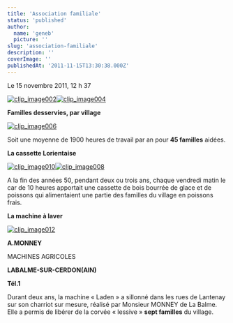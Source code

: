 ```yaml
---
title: 'Association familiale'
status: 'published'
author:
  name: 'geneb'
  picture: ''
slug: 'association-familiale'
description: ''
coverImage: ''
publishedAt: '2011-11-15T13:30:38.000Z'
---
```


Le 15 novembre 2011, 12 h 37

[![clip_image002](img/beguelins/Windows-Live-Writer/b53b344f7f9e_AF7F/clip_image002_thumb.jpg "clip_image002")](img/beguelins/Windows-Live-Writer/b53b344f7f9e_AF7F/clip_image002_2.jpg)[![clip_image004](img/beguelins/Windows-Live-Writer/b53b344f7f9e_AF7F/clip_image004_thumb.jpg "clip_image004")](img/beguelins/Windows-Live-Writer/b53b344f7f9e_AF7F/clip_image004_2.jpg)

**Familles desservies, par village**

[![clip_image006](img/beguelins/Windows-Live-Writer/b53b344f7f9e_AF7F/clip_image006_thumb.gif "clip_image006")](img/beguelins/Windows-Live-Writer/b53b344f7f9e_AF7F/clip_image006_2.gif)

Soit une moyenne de 1900 heures de travail par an pour **45 familles** aidées.

**La cassette Lorientaise**

[![clip_image010](img/beguelins/Windows-Live-Writer/b53b344f7f9e_AF7F/clip_image010_thumb.jpg "clip_image010")](img/beguelins/Windows-Live-Writer/b53b344f7f9e_AF7F/clip_image010_2.jpg)[![clip_image008](img/beguelins/Windows-Live-Writer/b53b344f7f9e_AF7F/clip_image008_thumb.jpg "clip_image008")](img/beguelins/Windows-Live-Writer/b53b344f7f9e_AF7F/clip_image008_2.jpg)

A la fin des années 50, pendant deux ou trois ans, chaque vendredi matin le car de 10 heures apportait une cassette de bois bourrée de glace et de poissons qui alimentaient une partie des familles du village en poissons frais.

**La machine à laver**

[![clip_image012](img/beguelins/Windows-Live-Writer/b53b344f7f9e_AF7F/clip_image012_thumb.jpg "clip_image012")](img/beguelins/Windows-Live-Writer/b53b344f7f9e_AF7F/clip_image012_2.jpg)

**A.MONNEY**

MACHINES AGRICOLES

**LABALME-SUR-CERDON(AIN)**

**Tél.1**

Durant deux ans, la machine « Laden » a sillonné dans les rues de Lantenay sur son charriot sur mesure, réalisé par Monsieur MONNEY de La Balme. Elle a permis de libérer de la corvée « lessive » **sept familles** du village.
